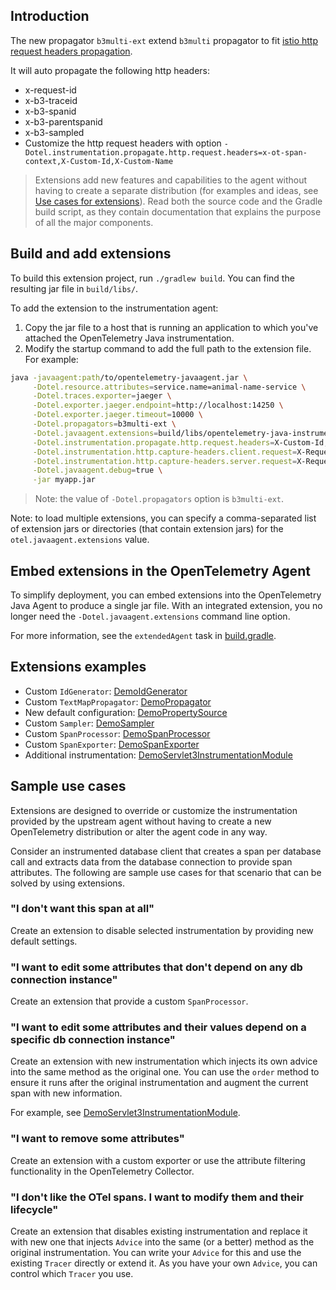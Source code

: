## Introduction

The new propagator `b3multi-ext` extend `b3multi` propagator to fit [istio http request headers propagation](https://istio.io/latest/docs/tasks/observability/distributed-tracing/overview/#trace-context-propagation).

It will auto propagate the following http headers:
- x-request-id
- x-b3-traceid
- x-b3-spanid
- x-b3-parentspanid
- x-b3-sampled
- Customize the http request headers with option `-Dotel.instrumentation.propagate.http.request.headers=x-ot-span-context,X-Custom-Id,X-Custom-Name`

> Extensions add new features and capabilities to the agent without having to create a separate distribution (for examples and ideas, see [Use cases for extensions](#sample-use-cases)).
> Read both the source code and the Gradle build script, as they contain documentation that explains the purpose of all the major components.

## Build and add extensions

To build this extension project, run `./gradlew build`. You can find the resulting jar file in `build/libs/`. 

To add the extension to the instrumentation agent:

1. Copy the jar file to a host that is running an application to which you've attached the OpenTelemetry Java instrumentation.
2. Modify the startup command to add the full path to the extension file. For example:

```bash
java -javaagent:path/to/opentelemetry-javaagent.jar \
     -Dotel.resource.attributes=service.name=animal-name-service \
     -Dotel.traces.exporter=jaeger \
     -Dotel.exporter.jaeger.endpoint=http://localhost:14250 \
     -Dotel.exporter.jaeger.timeout=10000 \
     -Dotel.propagators=b3multi-ext \
     -Dotel.javaagent.extensions=build/libs/opentelemetry-java-instrumentation-propagator-ext-0.1.0-all.jar \
     -Dotel.instrumentation.propagate.http.request.headers=X-Custom-Id,X-Custom-Name \
     -Dotel.instrumentation.http.capture-headers.client.request=X-Request-Id \
     -Dotel.instrumentation.http.capture-headers.server.request=X-Request-Id \
     -Dotel.javaagent.debug=true \
     -jar myapp.jar
```
> Note: the value of `-Dotel.propagators` option is `b3multi-ext`.

Note: to load multiple extensions, you can specify a comma-separated list of extension jars or directories (that
contain extension jars) for the `otel.javaagent.extensions` value.

## Embed extensions in the OpenTelemetry Agent

To simplify deployment, you can embed extensions into the OpenTelemetry Java Agent to produce a single jar file. With an integrated extension, you no longer need the `-Dotel.javaagent.extensions` command line option.

For more information, see the `extendedAgent` task in [build.gradle](build.gradle).

## Extensions examples

* Custom `IdGenerator`: [DemoIdGenerator](src/main/java/com/example/javaagent/DemoIdGenerator.java)
* Custom `TextMapPropagator`: [DemoPropagator](src/main/java/com/example/javaagent/DemoPropagator.java)
* New default configuration: [DemoPropertySource](src/main/java/com/example/javaagent/DemoPropertySource.java)
* Custom `Sampler`: [DemoSampler](src/main/java/com/example/javaagent/DemoSampler.java)
* Custom `SpanProcessor`: [DemoSpanProcessor](src/main/java/com/example/javaagent/DemoSpanProcessor.java)
* Custom `SpanExporter`: [DemoSpanExporter](src/main/java/com/example/javaagent/DemoSpanExporter.java)
* Additional instrumentation: [DemoServlet3InstrumentationModule](src/main/java/com/example/javaagent/instrumentation/DemoServlet3InstrumentationModule.java)

## Sample use cases

Extensions are designed to override or customize the instrumentation provided by the upstream agent without having to create a new OpenTelemetry distribution or alter the agent code in any way.

Consider an instrumented database client that creates a span per database call and extracts data from the database connection to provide span attributes. The following are sample use cases for that scenario that can be solved by using extensions.

### "I don't want this span at all"

Create an extension to disable selected instrumentation by providing new default settings.

### "I want to edit some attributes that don't depend on any db connection instance"

Create an extension that provide a custom `SpanProcessor`.

### "I want to edit some attributes and their values depend on a specific db connection instance"

Create an extension with new instrumentation which injects its own advice into the same method as the original one. You can use the `order` method to ensure it runs after the original instrumentation and augment the current span with new information.

For example, see [DemoServlet3InstrumentationModule](src/main/java/com/example/javaagent/instrumentation/DemoServlet3InstrumentationModule.java).

### "I want to remove some attributes"

Create an extension with a custom exporter or use the attribute filtering functionality in the OpenTelemetry Collector.

### "I don't like the OTel spans. I want to modify them and their lifecycle"

Create an extension that disables existing instrumentation and replace it with new one that injects `Advice` into the same (or a better) method as the original instrumentation. You can write your `Advice` for this and use the existing `Tracer` directly or extend it. As you have your own `Advice`, you can control which `Tracer` you use.
